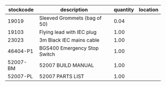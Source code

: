 |stockcode|description|quantity|location|
|---------|-----------|--------|--------|
|19019|Sleeved Grommets (bag of 50)|0.04||
|19103|Flying lead with IEC plug|1.00||
|23023|3m Black IEC mains cable|1.00||
|46404-P1|BGS400 Emergency Stop Switch|1.00||
|52007-BM|52007 BUILD MANUAL|1.00||
|52007-PL|52007 PARTS LIST|1.00||
